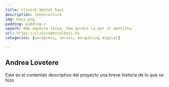 ```yaml
---
title: clínicA dental basi
description: teknecultura
img: basi.png
padding: padding-v
speech: Amb aquesta feina, hem perdut la por al dentista.
url: https://clinicadentalbasi.es
categories: [wordpress, xarxes, marqueting digital]

---
```


## Andrea Lovetere
Este es el contenido descriptivo del proyecto una breve historia de lo que se hizo